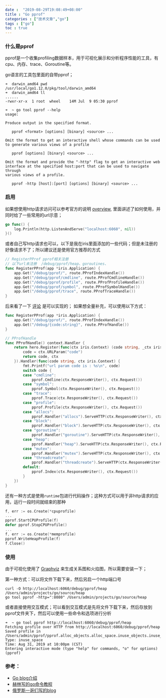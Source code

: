 ```yaml
---
date :  "2019-08-29T19:08:49+08:00" 
title : "Go pprof" 
categories : ["技术文章","go"] 
tags : ["go"] 
toc : true
---
```


### 什么是pprof

pprof是一个收集profiling数据样本，用于可视化展示和分析程序性能的工具，有cpu、内存、trace、Goroutine等。

go语言的工具包里面的自带pprof；

```shell
➜  darwin_amd64 pwd
/usr/local/go1.12.0/pkg/tool/darwin_amd64
➜  darwin_amd64 ll
......
-rwxr-xr-x  1 root  wheel    14M Jul  9 05:30 pprof
```

```
➜  ~ go tool pprof --help                                                      
usage:                                                                         
                                                                               
Produce output in the specified format.                                        
                                                                               
   pprof <format> [options] [binary] <source> ...                              
                                                                               
Omit the format to get an interactive shell whose commands can be used         
to generate various views of a profile                                         
                                                                               
   pprof [options] [binary] <source> ...                                       
                                                                               
Omit the format and provide the "-http" flag to get an interactive web
interface at the specified host:port that can be used to navigate through
various views of a profile.

   pprof -http [host]:[port] [options] [binary] <source> ...                                                 
```

### 启用

如果想使用http请求访问可以参考官方的说明 [overview](https://golang.org/pkg/net/http/pprof/#pkg-overview), 里面讲述了如何使用，并同时给了一些常用的url示意；

```go
go func() {
	log.Println(http.ListenAndServe("localhost:6060", nil))
}()
```

或者自己写http请求也可以，以下是我在iris里面添加的一些代码；但是未注册的好像请求不了；所以建议还是使用官方推荐的方式

```go
// RegisterPProf pprof相关注册
// 以下url未注册  /debug/pprof/heap、goroutines、
func RegisterPProf(app *iris.Application) {
	app.Get("/debug/pprof/", route.PProfIndexHandle())
	app.Get("/debug/pprof/cmdline", route.PProfCmdlineHandle())
	app.Get("/debug/pprof/profile", route.PProfProfileHandle())
	app.Get("/debug/pprof/symbol", route.PProfSymbolHandle())
	app.Get("/debug/pprof/trace", route.PProfTraceHandle())
}
```

后来看了一下 [评论](https://artem.krylysov.com/blog/2017/03/13/profiling-and-optimizing-go-web-applications/#comment-3640502941) 是可以实现的； 如果想全量补充，可以使用以下方式：

```go
func RegisterPProf(app *iris.Application) {
	app.Get("/debug/pprof/", route.PProfIndexHandle())
	app.Get("/debug/{code:string}", route.PProfHandle())
}

// PProfHandle
func PProfHandle() context.Handler {
	return hero.Register(func(ctx iris.Context) (code string, _ctx iris.Context) {
		code = ctx.URLParam("code")
		return code, ctx
	}).Handler(func(code string, ctx iris.Context) {
		fmt.Printf("url param code is : %s\n", code)
		switch code {
		case "cmdline":
			pprof.Cmdline(ctx.ResponseWriter(), ctx.Request())
		case "symbol":
			pprof.Symbol(ctx.ResponseWriter(), ctx.Request())
		case "trace":
			pprof.Trace(ctx.ResponseWriter(), ctx.Request())
		case "profile":
			pprof.Profile(ctx.ResponseWriter(), ctx.Request())
		case "allocs":
			pprof.Handler("allocs").ServeHTTP(ctx.ResponseWriter(), ctx.Request())
		case "block":
			pprof.Handler("block").ServeHTTP(ctx.ResponseWriter(), ctx.Request())
		case "goroutine":
			pprof.Handler("goroutine").ServeHTTP(ctx.ResponseWriter(), ctx.Request())
		case "heap":
			pprof.Handler("heap").ServeHTTP(ctx.ResponseWriter(), ctx.Request())
		case "mutex":
			pprof.Handler("mutex").ServeHTTP(ctx.ResponseWriter(), ctx.Request())
		case "threadcreate":
			pprof.Handler("threadcreate").ServeHTTP(ctx.ResponseWriter(), ctx.Request())
		default:
			pprof.Index(ctx.ResponseWriter(), ctx.Request())
		}
	})
}
```

还有一种方式是使用`runtime`包进行代码操作；这种方式可以用于非http请求的应用，运行一段时间就结束的那种

```go
f, err := os.Create(*cpuprofile)
...
pprof.StartCPUProfile(f)
defer pprof.StopCPUProfile()
...
f, err := os.Create(*memprofile)
pprof.WriteHeapProfile(f)
f.Close()
```

### 使用

由于可视化使用了 [Graphviz](https://www.graphviz.org/) 来生成关系图和火焰图，所以需要安装一下；

第一种方式：可以将文件下载下来，然后另启一个http端口号

```shell
curl -O http://localhost:6060/debug/pprof/heap /Users/admin/projects/go/source/heap
go tool pprof -http=":8080" /Users/admin/projects/go/source/heap
```

或者直接使用交互模式；可以看到交互模式是先将文件下载下来，然后存放到pprof文件夹下，然后可以使用一些命令和选项进行分析

```shell
➜  ~ go tool pprof http://localhost:6060/debug/pprof/heap
Fetching profile over HTTP from http://localhost:6060/debug/pprof/heap
Saved profile in /Users/admin/pprof/pprof.alloc_objects.alloc_space.inuse_objects.inuse_space.003.pb.gz
Type: inuse_space
Time: Aug 31, 2019 at 10:00pm (CST)
Entering interactive mode (type "help" for commands, "o" for options)
(pprof) 
```

### 参考：

- [Go blog介绍](https://blog.golang.org/profiling-go-programs)
- [赫林写的go命令教程](https://github.com/hyper0x/go_command_tutorial/blob/master/0.12.md)
- [俄罗斯一哥们写的blog](https://artem.krylysov.com/blog/2017/03/13/profiling-and-optimizing-go-web-applications/)

